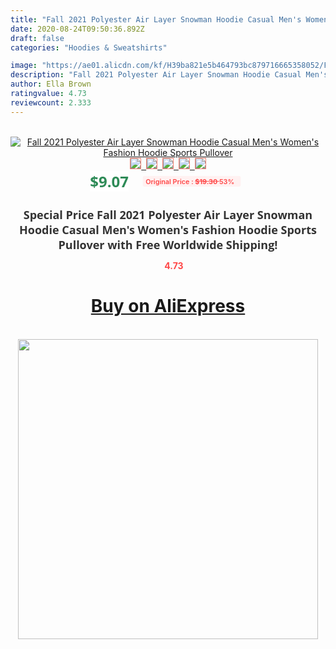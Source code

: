 ```yaml
---
title: "Fall 2021 Polyester Air Layer Snowman Hoodie Casual Men's Women's Fashion Hoodie Sports Pullover"
date: 2020-08-24T09:50:36.892Z
draft: false
categories: "Hoodies & Sweatshirts"

image: "https://ae01.alicdn.com/kf/H39ba821e5b464793bc879716665358052/Fall-2021-Polyester-Air-Layer-Snowman-Hoodie-Casual-Men-s-Women-s-Fashion-Hoodie-Sports-Pullover.jpg"
description: "Fall 2021 Polyester Air Layer Snowman Hoodie Casual Men's Women's Fashion Hoodie Sports Pullover"
author: Ella Brown
ratingvalue: 4.73
reviewcount: 2.333
---
```

<br>
<div style="text-align: center;">
<a href="https://s.click.aliexpress.com/e/_9h0TJX" target="_blank" rel="nofollow noopener noreferrer"><img alt="Fall 2021 Polyester Air Layer Snowman Hoodie Casual Men's Women's Fashion Hoodie Sports Pullover" class="magnifier-image" src="https://ae01.alicdn.com/kf/H39ba821e5b464793bc879716665358052/Fall-2021-Polyester-Air-Layer-Snowman-Hoodie-Casual-Men-s-Women-s-Fashion-Hoodie-Sports-Pullover.jpg_640x640.jpg">
<br>
<img style="border:1px solid salmon" src="https://ae01.alicdn.com/kf/H39ba821e5b464793bc879716665358052/Fall-2021-Polyester-Air-Layer-Snowman-Hoodie-Casual-Men-s-Women-s-Fashion-Hoodie-Sports-Pullover.jpg_120x120.jpg">&nbsp;&nbsp;<img style="border:1px solid salmon" src="https://ae01.alicdn.com/kf/H3d664f2d41214e558280b13912aef3dcy/Fall-2021-Polyester-Air-Layer-Snowman-Hoodie-Casual-Men-s-Women-s-Fashion-Hoodie-Sports-Pullover.jpg_120x120.jpg">&nbsp;&nbsp;<img style="border:1px solid salmon" src="https://ae01.alicdn.com/kf/H67e5f5afb2e34e72a0827f6f2a9551a3H/Fall-2021-Polyester-Air-Layer-Snowman-Hoodie-Casual-Men-s-Women-s-Fashion-Hoodie-Sports-Pullover.jpg_120x120.jpg">&nbsp;&nbsp;<img style="border:1px solid salmon" src="https://ae01.alicdn.com/kf/Hda399482c7cd4dbf8d32b00f43baefbeT/Fall-2021-Polyester-Air-Layer-Snowman-Hoodie-Casual-Men-s-Women-s-Fashion-Hoodie-Sports-Pullover.jpg_120x120.jpg">&nbsp;&nbsp;<img style="border:1px solid salmon" src="https://ae01.alicdn.com/kf/H9ecb929e3a8644659a36d524e399874fw/Fall-2021-Polyester-Air-Layer-Snowman-Hoodie-Casual-Men-s-Women-s-Fashion-Hoodie-Sports-Pullover.jpg_120x120.jpg"></a></div><br0>
<div style="text-align: center;"><span style="background-color: white; border: 0px; box-sizing: border-box; color: seagreen; display: inline-block; font-family: &quot;open sans&quot; , &quot;arial&quot; , &quot;helvetica&quot; , sans-serif , &quot;heiti&quot;; font-size: 24px; font-stretch: inherit; font-weight: 700; line-height: inherit; margin: 0px 10px 0px 0px; padding: 0px; vertical-align: middle;">$9.07 </span>
<span style="background: rgb(255 , 241 , 241); border-radius: 3px; border: 0px; box-sizing: border-box; color: #ff4747; display: inline-block; font-family: inherit; font-size: 12px; font-stretch: inherit; font-style: inherit; font-variant: inherit; font-weight: 600; line-height: inherit; margin: 0px; padding: 2px 5px; transform: scale(0.9); vertical-align: middle;">Original Price : <b style="text-decoration: line-through;">$19.30 </b> 53%&nbsp;&nbsp;</span></div>
<h1 style="color: #333333; display: inline-block; font-family: &quot;open sans&quot; , &quot;arial&quot; , &quot;helvetica&quot; , sans-serif , &quot;heiti&quot;; font-size: 18px; font-stretch: inherit; font-weight: 700; text-align: center;">Special Price Fall 2021 Polyester Air Layer Snowman Hoodie Casual Men's Women's Fashion Hoodie Sports Pullover with Free Worldwide Shipping!</h1>
<div style="color: #ff4747; text-align: center;">
<img src="https://4.bp.blogspot.com/-M0ZcTcb-5uY/XleCXlxnR4I/AAAAAAAAAEc/OrjgMkXV1oMQFaCRZj5HQwOCBcu3w1FegCPcBGAYYCw/s1600/star.png" style="height: 15px;">&nbsp;<b>4.73</b></div>
<div class="button_cont" align="center"><a class="buynow_a" href="https://s.click.aliexpress.com/e/_9h0TJX" target="_blank" rel="nofollow noopener noreferrer"><H1>Buy on AliExpress</H1></a></div><br>
<div class="separator" style="clear: both; text-align: center;">
<img src="https://lh3.googleusercontent.com/-pTy5HemUv9M/XlePHvY0dAI/AAAAAAAAAE4/0nX5iRUoIWY8eMW9Dpxeirr157OZliDIgCLcBGAsYHQ/s1600/badge.gif" width="480">
</div>

